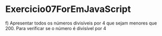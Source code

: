 # Exercicio07ForEmJavaScript
f)    Apresentar  todos  os  números  divisíveis  por  4  que  sejam  menores  que  200.  Para  verificar  se  o número  é  divisível  por  4
